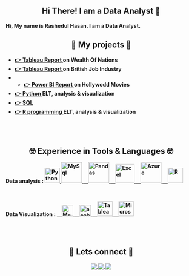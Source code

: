 <!-- <img src="https://i.gifer.com/QWc9.mp4" width=480 height=480></img> -->

<div align="center"> <h2 align="center"> Hi There! I am a Data Analyst 👋 </h2> </div>
<b>Hi, My name is Rashedul Hasan. I am a Data Analyst.<b>
<br>
<h2 align="center"> 🌱 My projects 🌱 </h2>
  
- <a href="https://github.com/Rashedul007/WealthOfNations">👉 <b>Tableau Report</b> </a> on Wealth Of Nations 
- <a href="https://github.com/Rashedul007/BritJobs">👉 <b>Tableau Report</b> </a> on British Job Industry
- - <a href="#">👉 <b>Power BI Report</b> </a> on Hollywodd Movies 
- <a href="https://github.com/Rashedul007/python_JustIt">👉 <b>Python </b> </a> ELT, analysis &  visualization
- <a href="#">👉 <b>SQL </b> </a>  
- <a href="https://github.com/Rashedul007/R_JustIt">👉 <b>R programming </b> </a> ELT, analysis &  visualization



<br><br>

<!-- *************************************************************************************************************************************************************************************** -->
<h2 align="center"> 🤓	 Experience in Tools & Languages 🤓 </h2>

<p align="left">
<b>Data analysis : </b>
<a href="#"> <img src="https://github.com/Rashedul007/Rashedul007/assets/6073602/d5502e01-64ba-47cb-89ff-1c2dfe4538cb"  height="40" alt="Python"/> </a>
<a href="#"> <img src="https://github.com/Rashedul007/Rashedul007/assets/6073602/24756cb4-b31c-41a4-9580-c1f1d6e7ebe0" height="55" alt="MySql" /> </a>
<a href="#"> &nbsp &nbsp <img src="https://github.com/Rashedul007/Rashedul007/assets/6073602/aa44d039-e4a3-4583-8d56-0317db7c9e5f"  height="55" alt="Pandas" /> </a>
<a href="#"> &nbsp &nbsp <img src="https://github.com/Rashedul007/Rashedul007/assets/6073602/d8ef03af-e404-4df4-b529-0c15796314a4"  height="50" alt="Excel" /> </a>
<a href="#">  &nbsp &nbsp <img src="https://github.com/Rashedul007/Rashedul007/assets/6073602/04c1862f-3ef8-4672-b712-d7dbc9653afe" height="55"  alt="Azure" /> </a>
<a href="#">  &nbsp &nbsp <img src="https://github.com/Rashedul007/Rashedul007/assets/6073602/746ebe0f-882b-4e9c-b37e-cdad6b158b67" height="40" alt="R"  /> </a>

</p>


<br>

<!-- *************************************************************************************************************************************************************************************** -->

<p align="left">
<b>Data Visualization : </b>
<a href="https://matplotlib.org/">   &nbsp &nbsp   <img src="https://matplotlib.org/stable/_static/logo2_compressed.svg" alt="Matplotlib" height="30"/> </a>
<a href="https://seaborn.pydata.org/">   &nbsp &nbsp   <img src="https://seaborn.pydata.org/_static/logo-wide-lightbg.svg" height="30" alt="seaborn"/> </a>
<a href="https://www.tableau.com/">   &nbsp &nbsp   <img src="https://github.com/Rashedul007/Rashedul007/assets/6073602/195258e3-8a9c-430c-816a-75aabd71f5e7" alt="Tableau" height="40"/> </a>
<a href="https://powerbi.microsoft.com/en-gb/">   &nbsp &nbsp   <img src="https://insightsoftware.com/wp-content/uploads/2018/03/blog-microsoft-power-bi-solid-color.jpg" alt="Microsoft Power BI" height="40"/> </a>
</p>



<br><br>
<div align="center"> <h2 align="center"> 👨 Lets connect 👩 </h2> </div>

<p align="center">
  <a href="https://www.linkedin.com/in/rashedul-hasan-shaon/">
    <img align="center" src="https://img.shields.io/badge/linkedin-%230077B5.svg?&style=for-the-badge&logo=linkedin&logoColor=white" />
</a>

<a href="https://public.tableau.com/app/profile/rashedul.hasan7669">
  <img align="center" src="https://img.shields.io/badge/-Tableau-1e376b?style=for-the-badge&logo=tableau&logoColor=white"  />
</a>

<a href="mailto:rh.shaon@gmail.com">  
  <img align="center" src="https://img.shields.io/badge/gmail-f1f2f6.svg?&style=for-the-badge&logo=gmail&logoColor=red"  />
</a>

</p>

<!-- ************************************ -->

<!--

    <table>
      <tr>
        <th>Company</th>
        <th>Contact</th>
        <th>Country</th>
      </tr>
      <tr>
        <td>Alfreds Futterkiste</td>
        <td>Maria Anders</td>
        <td>Germany</td>
      </tr>
      <tr>
        <td>Centro comercial Moctezuma</td>
        <td>Francisco Chang</td>
        <td>Mexico</td>
      </tr>
    </table>

  -->


<!--
**Rashedul007/Rashedul007** is a ✨ _special_ ✨ repository because its `README.md` (this file) appears on your GitHub profile.

Here are some ideas to get you started:

- 🔭 I’m currently working on ...
- 🌱 I’m currently learning ...
- 👯 I’m looking to collaborate on ...
- 🤔 I’m looking for help with ...
- 💬 Ask me about ...
- 📫 How to reach me: ...
- 😄 Pronouns: ...
- ⚡ Fun fact: ...
-->
